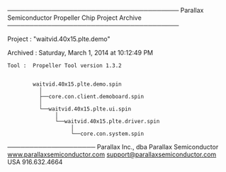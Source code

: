﻿───────────────────────────────────────
Parallax Semiconductor Propeller Chip Project Archive
───────────────────────────────────────

 Project :  "waitvid.40x15.plte.demo"

Archived :  Saturday, March 1, 2014 at 10:12:49 PM

    Tool :  Propeller Tool version 1.3.2


            waitvid.40x15.plte.demo.spin
              │
              ├──core.con.client.demoboard.spin
              │
              └──waitvid.40x15.plte.ui.spin
                   │
                   └──waitvid.40x15.plte.driver.spin
                        │
                        └──core.con.system.spin


────────────────────
Parallax Inc., dba Parallax Semiconductor
www.parallaxsemiconductor.com
support@parallaxsemiconductor.com
USA 916.632.4664
